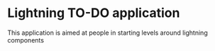 # Lightning TO-DO application

This application is aimed at people in starting levels around lightning components 


